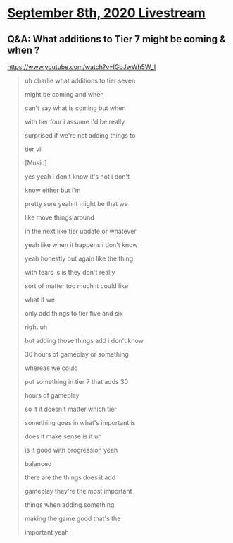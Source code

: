 # [September 8th, 2020 Livestream](../2020-09-08.md)
## Q&A: What additions to Tier 7 might be coming & when ?
https://www.youtube.com/watch?v=lGbJwWh5W_I
> uh charlie what additions to tier seven
>
> might be coming and when
>
> can't say what is coming but when
>
> with tier four i assume i'd be really
>
> surprised if we're not adding things to
>
> tier vii
>
> [Music]
>
> yes yeah i don't know it's not i don't
>
> know either but i'm
>
> pretty sure yeah it might be that we
>
> like move things around
>
> in the next like tier update or whatever
>
> yeah like when it happens i don't know
>
> yeah honestly but again like the thing
>
> with tears is is they don't really
>
> sort of matter too much it could like
>
> what if we
>
> only add things to tier five and six
>
> right uh
>
> but adding those things add i don't know
>
> 30 hours of gameplay or something
>
> whereas we could
>
> put something in tier 7 that adds 30
>
> hours of gameplay
>
> so it it doesn't matter which tier
>
> something goes in what's important is
>
> does it make sense is it uh
>
> is it good with progression yeah
>
> balanced
>
> there are the things does it add
>
> gameplay they're the most important
>
> things when adding something
>
> making the game good that's the
>
> important yeah
>
